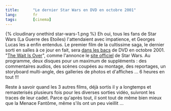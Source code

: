 ```yaml
---
title:      "Le dernier Star Wars en DVD en octobre 2001"
lang:       fr
tags:       [cinema]
---
```


{% cloudinary onethird star-wars-1.png %}
Eh oui, tous les fans de Star Wars (La Guerre des Etoiles) l'attendaient avec impatience, et Georges Lucas les a enfin entendus. Le premier film de la cultissime saga, le dernier sorti en salles à ce jour en fait, sera [dans les bacs](http://www.amazon.com/exec/obidos/ASIN/B00003CX5P/phpheaven) de DVD en octobre 2001. "[The Wait Is Over](http://www.starwars.com/episode-i/news/2001/06/news20010619.html)", comme l'annonce le [site officiel](http://www.starwars.com/) de Star Wars. Au programme, deux disques pour un maximum de suppléments : des commentaires audios, des scènes coupées au montage, des reportages, un storyboard multi-angle, des galleries de photos et d'affiches ... 6 heures en tout !!!

Reste à savoir quand les 3 autres films, déjà sortis il y a longtemps et remasterisés plusieurs fois pour les diverses sorties vidéo, suivront les traces de leur cadet. Parce qu'après tout, il sont tout de même bien mieux que la Menace Fantôme, même s'ils ont un peu vieillit ...
